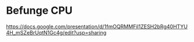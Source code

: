 ﻿# Befunge CPU

https://docs.google.com/presentation/d/1fmOQRMMFil1ZESH2bRg40HTYU4H_mSZeBrUqtN1Gc4g/edit?usp=sharing
